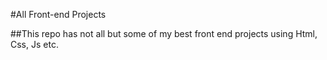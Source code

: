#All Front-end Projects

##This repo has not all but some of my best front end projects using Html, Css, Js etc.
